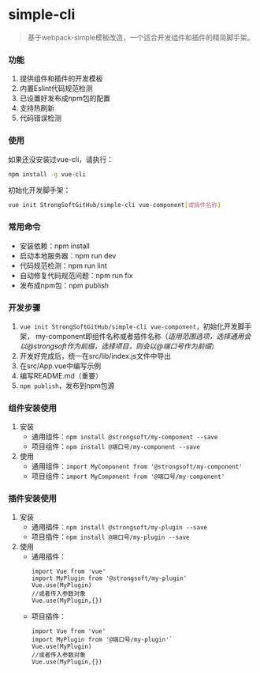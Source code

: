 # simple-cli

> 基于webpack-simple模板改造，一个适合开发组件和插件的精简脚手架。

### 功能

1. 提供组件和插件的开发模板
2. 内置Eslint代码规范检测
3. 已设置好发布成npm包的配置
4. 支持热刷新
5. 代码错误检测

### 使用

如果还没安装过vue-cli，请执行：

``` bash
npm install -g vue-cli
```

初始化开发脚手架：
``` bash
vue init StrongSoftGitHub/simple-cli vue-component[或插件名称]
```

### 常用命令

- 安装依赖：npm install
- 启动本地服务器：npm run dev
- 代码规范检测：npm run lint
- 自动修复代码规范问题：npm run fix
- 发布成npm包：npm publish

### 开发步骤

1. `vue init StrongSoftGitHub/simple-cli vue-component`，初始化开发脚手架， my-component即组件名称或者插件名称（*适用范围选项，选择通用会以@strongsoft作为前缀，选择项目，则会以@端口号作为前缀*）
2. 开发好完成后，统一在src/lib/index.js文件中导出
3. 在src/App.vue中编写示例
4. 编写README.md（重要）
3. `npm publish`，发布到npm包源


### 组件安装使用

1. 安装
   - 通用组件：`npm install @strongsoft/my-component --save`
   - 项目组件：`npm install @端口号/my-component --save`
2. 使用
   - 通用组件：`import MyComponent from '@strongsoft/my-component'`
   - 项目组件：`import MyComponent from '@端口号/my-component'`

### 插件安装使用

1. 安装
   - 通用插件：`npm install @strongsoft/my-plugin --save`
   - 项目插件：`npm install @端口号/my-plugin --save`
2. 使用
   - 通用插件：
     ```
     import Vue from 'vue'
     import MyPlugin from '@strongsoft/my-plugin'
     Vue.use(MyPlugin)
     //或者传入参数对象
     Vue.use(MyPlugin,{})
     ```
   - 项目插件：
     ```
     import Vue from 'vue'
     import MyPlugin from '@端口号/my-plugin'`
     Vue.use(MyPlugin)
     //或者传入参数对象
     Vue.use(MyPlugin,{})
     ```